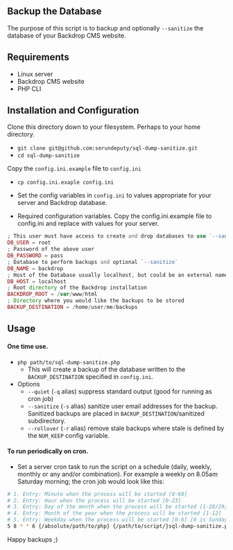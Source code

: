 Backup the Database
----

The purpose of this script is to backup and optionally `--sanitize` the database
of your Backdrop CMS website.

Requirements
---
* Linux server
* Backdrop CMS website
* PHP CLI

Installation and Configuration
---
Clone this directory down to your filesystem. Perhaps to your home directory.
  * `git clone git@github.com:serundeputy/sql-dump-sanitize.git`
  * `cd sql-dump-sanitize`

Copy the `config.ini.example` file to `config.ini`
  * `cp config.ini.exaple config.ini`
  * Set the config variables in `config.ini` to values appropriate for your
  server and Backdrop database.

  * Required configuration variables. Copy the config.ini.example file to
  config.ini and replace with values for your server.

  ```php
  ; This user must have access to create and drop databases to use `--sanitize`
  DB_USER = root
  ; Password of the above user
  DB_PASSWORD = pass
  ; Database to perform backups and optional `--sanitize`
  DB_NAME = backdrop
  ; Host of the Database usually localhost, but could be an external name or IP
  DB_HOST = localhost
  ; Root directory of the Backdrop installation
  BACKDROP_ROOT = /var/www/html
  ; Directory where you would like the backups to be stored
  BACKUP_DESTINATION = /home/user/me/backups
  ```

Usage
---
#### One time use.
* `php path/to/sql-dump-sanitize.php`
  * This will create a backup of the database written to the
  `BACKUP_DESTINATION` specified in `config.ini`.
* Options
  * `--quiet` (`-q` alias) suppress standard output (good for running as cron
    job)
  * `--sanitize` (`-s` alias) sanitize user email addresses for the backup.
  Sanitized backups are placed in `BACKUP_DESTINATION`/sanitized subdirectory.
  * `--rollover` (`-r` alias) remove stale backups where stale is defined by the
  `NUM_KEEP` config variable.

#### To run periodically on cron.
* Set a server cron task to run the script on a schedule (daily, weekly, monthly
or any and/or combination). For example a weekly on 8.05am Saturday morning; the
cron job would look like this:

```bash
# 1. Entry: Minute when the process will be started [0-60]
# 2. Entry: Hour when the process will be started [0-23]
# 3. Entry: Day of the month when the process will be started [1-28/29/30/31]
# 4. Entry: Month of the year when the process will be started [1-12]
# 5. Entry: Weekday when the process will be started [0-6] [0 is Sunday]
5 8 * * 6 {/absolute/path/to/php} {/path/to/script/}sql-dump-sanitize.php --quiet
```

Happy backups ;)
